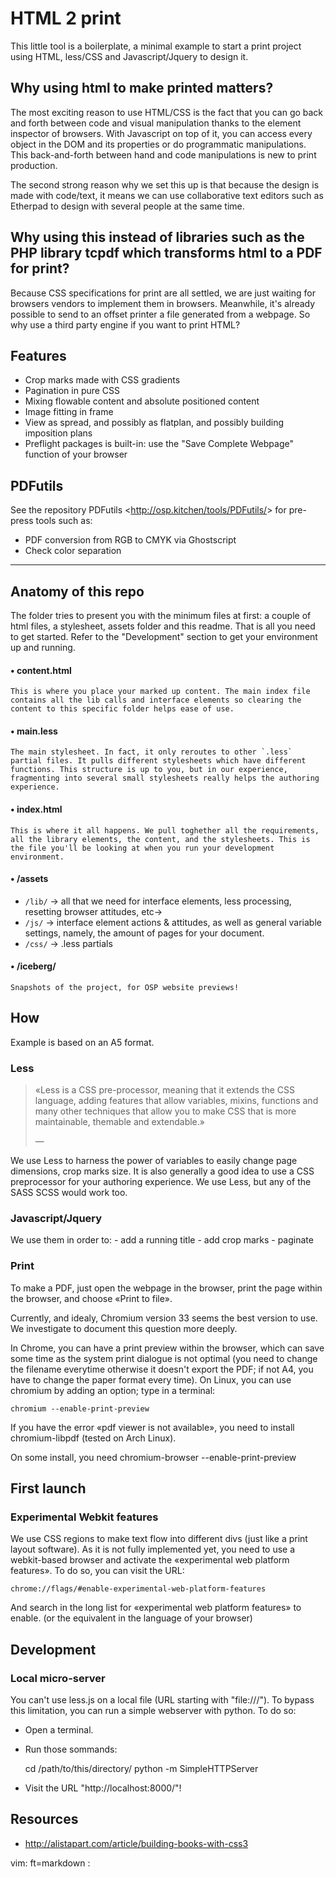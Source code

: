 HTML 2 print
============

This little tool is a boilerplate, a minimal example to start a print project
using HTML, less/CSS and Javascript/Jquery to design it.  

## Why using html to make printed matters?

The most exciting reason to use HTML/CSS is the fact that you can go back
and forth between code and visual manipulation thanks to the element inspector
of browsers. With Javascript on top of it, you can access every object in the
DOM and its properties or do programmatic manipulations. This back-and-forth
between hand and code manipulations is new to print production.

The second strong reason why we set this up is that because the design is made
with code/text, it means we can use collaborative text editors such as
Etherpad to design with several people at the same time.

## Why using this instead of libraries such as the PHP library tcpdf which transforms html to a PDF for print?

Because CSS specifications for print are all settled, we are just waiting for
browsers vendors to implement them in browsers. Meanwhile, it's already
possible to send to an offset printer a file generated from a webpage. So why
use a third party engine if you want to print HTML?

Features
--------

- Crop marks made with CSS gradients
- Pagination in pure CSS
- Mixing flowable content and absolute positioned content
- Image fitting in frame
- View as spread, and possibly as flatplan, and possibly building imposition
  plans
- Preflight packages is built-in: use the "Save Complete Webpage" function of
  your browser

PDFutils
--------
See the repository PDFutils <<http://osp.kitchen/tools/PDFutils/>> for
pre-press tools such as:

- PDF conversion from RGB to CMYK via Ghostscript
- Check color separation


* * *

Anatomy of this repo
--------------------

The folder tries to present you with the minimum files at first: a couple of html files, a stylesheet, assets folder and this readme.
That is all you need to get started. Refer to the "Development" section to get your environment up and running.

#### • content.html
	This is where you place your marked up content. The main index file contains all the lib calls and interface elements so clearing the content to this specific folder helps ease of use.
 
#### • main.less
	The main stylesheet. In fact, it only reroutes to other `.less` partial files. It pulls different stylesheets which have different functions. This structure is up to you, but in our experience, fragmenting into several small stylesheets really helps the authoring experience.

#### • index.html
	This is where it all happens. We pull toghether all the requirements, all the library elements, the content, and the stylesheets. This is the file you'll be looking at when you run your development environment.

#### • /assets

- `/lib/` → all that we need for interface elements, less processing, resetting browser attitudes, etc→
- `/js/` → interface element actions & attitudes, as well as general variable settings, namely, the amount of pages for your document.
- `/css/` → .less partials

#### • /iceberg/
	Snapshots of the project, for OSP website previews! 





How
---

Example is based on an A5 format.


### Less

> «Less is a CSS pre-processor, meaning that it extends the CSS language, adding
features that allow variables, mixins, functions and many other techniques
that allow you to make CSS that is more maintainable, themable and
extendable.»
> <footer>— <http://lesscss.org/></footer>

We use Less to harness the power of variables to easily change page dimensions, crop marks size.
It is also generally a good idea to use a CSS preprocessor for your authoring experience. We use Less, but any of the SASS SCSS would work too.


### Javascript/Jquery

We use them in order to:
    - add a running title
    - add crop marks
    - paginate


### Print

To make a PDF, just open the webpage in the browser, print the page within the browser, and
choose «Print to file».

Currently, and idealy, Chromium version 33 seems the best version to use. We investigate to document this question more deeply.

In Chrome, you can have a print preview within the browser, which can save
some time as the system print dialogue is not optimal (you need to change the
filename everytime otherwise it doesn't export the PDF; if not A4, you have to
change the paper format every time). On Linux, you can use chromium by adding
an option; type in a terminal:

    chromium --enable-print-preview

If you have the error «pdf viewer is not available», you need to install
chromium-libpdf (tested on Arch Linux).

On some install, you need
    chromium-browser --enable-print-preview


First launch
------------

### Experimental Webkit features

We use CSS regions to make text flow into different divs (just like a print
layout software). As it is not fully implemented yet, you need to use a
webkit-based browser and activate the «experimental web platform features».
To do so, you can visit the URL:

    chrome://flags/#enable-experimental-web-platform-features

And search in the long list for «experimental web platform features» to enable.
(or the equivalent in the language of your browser)


Development
-----------

### Local micro-server

You can't use less.js on a local file (URL starting with "file:///").
To bypass this limitation, you can run a simple webserver with python.
To do so:

- Open a terminal.
- Run those sommands:

    cd /path/to/this/directory/
    python -m SimpleHTTPServer

- Visit the URL "http://localhost:8000/"!

Resources
---------

- <http://alistapart.com/article/building-books-with-css3>


vim: ft=markdown :
